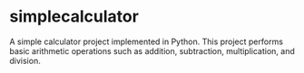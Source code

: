 # simplecalculator
A simple calculator project implemented in Python. This project performs basic arithmetic operations such as addition, subtraction, multiplication, and division.
